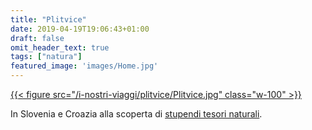 ```yaml
---
title: "Plitvice"
date: 2019-04-19T19:06:43+01:00
draft: false
omit_header_text: true
tags: ["natura"]
featured_image: 'images/Home.jpg'
---
```


[{{< figure src="/i-nostri-viaggi/plitvice/Plitvice.jpg"  class="w-100" >}}](https://croatia.hr/it-IT/esperienze/cultura-e-patrimonio/unesco-il-parco-nazionale-laghi-di-plitvice "Plitvice di Stefan Ferrante")


In Slovenia e Croazia alla scoperta di [stupendi tesori naturali](https://photos.app.goo.gl/CSfpUMA5ANd5Akhc8).
